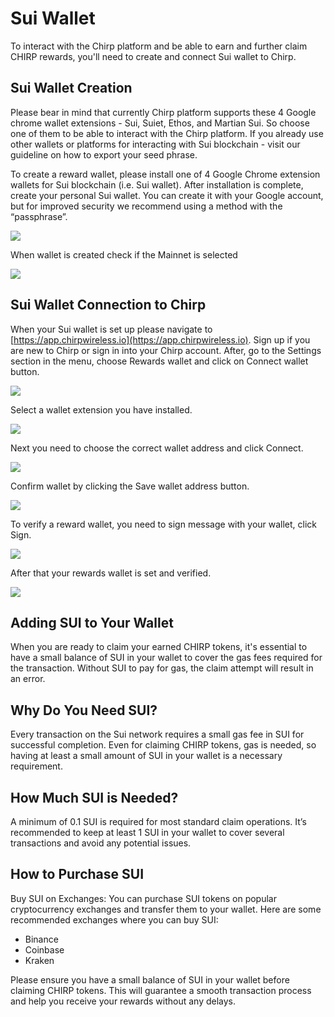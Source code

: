 # Sui Wallet

To interact with the Chirp platform and be able to earn and further claim CHIRP rewards, you'll need to create and connect Sui wallet to Chirp.

## Sui Wallet Creation

Please bear in mind that currently Chirp platform supports these 4 Google chrome wallet extensions - Sui, Suiet, Ethos, and Martian Sui. So choose one of them to be able to interact with the Chirp platform. If you already use other wallets or platforms for interacting with Sui blockchain - visit our guideline on how to export your seed phrase.

To create a reward wallet, please install one of 4 Google Chrome extension wallets for Sui blockchain (i.e. Sui wallet). After installation is complete, create your personal Sui wallet. You can create it with your Google account, but for improved security we recommend using a method with the “passphrase”.

![](<../../.gitbook/assets/1 (3).png>)

When wallet is created check if the Mainnet is selected

![](../../.gitbook/assets/1_1.png)

## Sui Wallet Connection to Chirp

When your Sui wallet is set up please navigate to [https://app.chirpwireless.io](https://app.chirpwireless.io). Sign up if you are new to Chirp or sign in into your Chirp account. After, go to the Settings section in the menu, choose Rewards wallet and click on Connect wallet button.

![](<../../.gitbook/assets/2 (2).png>)

Select a wallet extension you have installed.

![](<../../.gitbook/assets/3 (3).png>)

Next you need to choose the correct wallet address and click Connect.

![](<../../.gitbook/assets/4 (3).png>)

Confirm wallet by clicking the Save wallet address button.

![](<../../.gitbook/assets/5 (3).png>)

To verify a reward wallet, you need to sign message with your wallet, click Sign.

![](<../../.gitbook/assets/6 (3).png>)

After that your rewards wallet is set and verified.

![](<../../.gitbook/assets/7 (3).png>)

## Adding SUI to Your Wallet

When you are ready to claim your earned CHIRP tokens, it's essential to have a small balance of SUI in your wallet to cover the gas fees required for the transaction. Without SUI to pay for gas, the claim attempt will result in an error.

## Why Do You Need SUI?

Every transaction on the Sui network requires a small gas fee in SUI for successful completion. Even for claiming CHIRP tokens, gas is needed, so having at least a small amount of SUI in your wallet is a necessary requirement.

## How Much SUI is Needed?

A minimum of 0.1 SUI is required for most standard claim operations. It’s recommended to keep at least 1 SUI in your wallet to cover several transactions and avoid any potential issues.

## How to Purchase SUI

Buy SUI on Exchanges: You can purchase SUI tokens on popular cryptocurrency exchanges and transfer them to your wallet. Here are some recommended exchanges where you can buy SUI:

* Binance
* Coinbase
* Kraken

Please ensure you have a small balance of SUI in your wallet before claiming CHIRP tokens. This will guarantee a smooth transaction process and help you receive your rewards without any delays.
